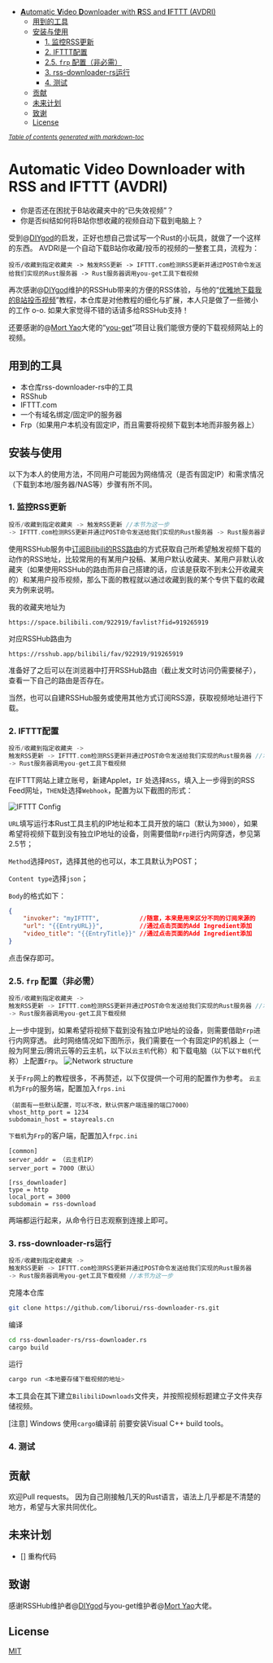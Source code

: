 - [**A**utomatic **V**ideo **D**ownloader with **R**SS and **I**FTTT (AVDRI)](#automatic-video-downloader-with-rss-and-ifttt-avdri)
  - [用到的工具](#%e7%94%a8%e5%88%b0%e7%9a%84%e5%b7%a5%e5%85%b7)
  - [安装与使用](#%e5%ae%89%e8%a3%85%e4%b8%8e%e4%bd%bf%e7%94%a8)
    - [1. 监控RSS更新](#1-%e7%9b%91%e6%8e%a7rss%e6%9b%b4%e6%96%b0)
    - [2. IFTTT配置](#2-ifttt%e9%85%8d%e7%bd%ae)
    - [2.5. `frp` 配置（非必需）](#25-frp-%e9%85%8d%e7%bd%ae%e9%9d%9e%e5%bf%85%e9%9c%80)
    - [3. rss-downloader-rs运行](#3-rss-downloader-rs%e8%bf%90%e8%a1%8c)
    - [4. 测试](#4-%e6%b5%8b%e8%af%95)
  - [贡献](#%e8%b4%a1%e7%8c%ae)
  - [未来计划](#%e6%9c%aa%e6%9d%a5%e8%ae%a1%e5%88%92)
  - [致谢](#%e8%87%b4%e8%b0%a2)
  - [License](#license)

<small><i><a href='http://ecotrust-canada.github.io/markdown-toc/'>Table of contents generated with markdown-toc</a></i></small>


# **A**utomatic **V**ideo **D**ownloader with **R**SS and **I**FTTT (AVDRI)

- 你是否还在困扰于B站收藏夹中的“已失效视频”？
- 你是否纠结如何将B站你想收藏的视频自动下载到电脑上？

受到@[DIYgod](https://github.com/DIYgod)的启发，正好也想自己尝试写一个Rust的小玩具，就做了一个这样的东西。
AVDRI是一个自动下载B站你收藏/投币的视频的一整套工具，流程为：
```
投币/收藏到指定收藏夹 -> 触发RSS更新 -> IFTTT.com检测RSS更新并通过POST命令发送给我们实现的Rust服务器 -> Rust服务器调用you-get工具下载视频
```

再次感谢@[DIYgod](https://github.com/DIYgod)维护的RSSHub带来的方便的RSS体验，与他的“[优雅地下载我的B站投币视频](https://diygod.me/download-webhook/)”教程，本仓库是对他教程的细化与扩展，本人只是做了一些微小的工作 o-o.
如果大家觉得不错的话请多给RSSHub支持！

还要感谢的@[Mort Yao](https://github.com/soimort)大佬的“[you-get](https://github.com/soimort/you-get)”项目让我们能很方便的下载视频网站上的视频。

## 用到的工具

- 本仓库rss-downloader-rs中的工具
- RSShub
- IFTTT.com
- 一个有域名绑定/固定IP的服务器
- Frp（如果用户本机没有固定IP，而且需要将视频下载到本地而非服务器上）

## 安装与使用

以下为本人的使用方法，不同用户可能因为网络情况（是否有固定IP）和需求情况（下载到本地/服务器/NAS等）步骤有所不同。

### 1. 监控RSS更新
```c
投币/收藏到指定收藏夹 -> 触发RSS更新 //本节为这一步
-> IFTTT.com检测RSS更新并通过POST命令发送给我们实现的Rust服务器 -> Rust服务器调用you-get工具下载视频
```
使用RSSHub服务中[订阅Bilibili的RSS路由](https://docs.rsshub.app/social-media.html#bilibili)的方式获取自己所希望触发视频下载的动作的RSS地址，比较常用的有某用户投稿、某用户默认收藏夹、某用户非默认收藏夹（如果使用RSSHub的路由而非自己搭建的话，应该是获取不到未公开收藏夹的）和某用户投币视频，那么下面的教程就以通过收藏到我的某个专供下载的收藏夹为例来说明。

我的收藏夹地址为
```
https://space.bilibili.com/922919/favlist?fid=919265919
```
对应RSSHub路由为
```
https://rsshub.app/bilibili/fav/922919/919265919
```

准备好了之后可以在浏览器中打开RSSHub路由（截止发文时访问仍需要梯子），查看一下自己的路由是否存在。

当然，也可以自建RSSHub服务或使用其他方式订阅RSS源，获取视频地址进行下载。

### 2. IFTTT配置
```c
投币/收藏到指定收藏夹 -> 
触发RSS更新 -> IFTTT.com检测RSS更新并通过POST命令发送给我们实现的Rust服务器 //本节为这一步
-> Rust服务器调用you-get工具下载视频
```
在IFTTT网站上建立账号，新建Applet，`IF` 处选择`RSS`，填入上一步得到的RSS Feed网址，`THEN`处选择`Webhook`，配置为以下截图的形式：

![IFTTT Config](./meta/IFTTT.jpg)

`URL`填写运行本Rust工具主机的IP地址和本工具开放的端口（默认为`3000`），如果希望将视频下载到没有独立IP地址的设备，则需要借助`Frp`进行内网穿透，参见第2.5节；

`Method`选择`POST`，选择其他的也可以，本工具默认为POST；

`Content type`选择`json`；

`Body`的格式如下：
```json
{
    "invoker": "myIFTTT",           //随意，本来是用来区分不同的订阅来源的
    "url": "{{EntryURL}}",          //通过点击页面的Add Ingredient添加
    "video_title": "{{EntryTitle}}" //通过点击页面的Add Ingredient添加
}
```

点击保存即可。

### 2.5. `frp` 配置（非必需）
```c
投币/收藏到指定收藏夹 -> 
触发RSS更新 -> IFTTT.com检测RSS更新并通过POST命令发送给我们实现的Rust服务器 //本节为这一步的辅助
-> Rust服务器调用you-get工具下载视频
```

上一步中提到，如果希望将视频下载到没有独立IP地址的设备，则需要借助`Frp`进行内网穿透。
此时网络情况如下图所示，我们需要在一个有固定IP的机器上（一般为阿里云/腾讯云等的云主机，以下以`云主机`代称）和下载电脑（以下以`下载机`代称）上配置`Frp`。
![Network structure](./meta/Ntwk_structure.png)

关于`Frp`网上的教程很多，不再赘述，以下仅提供一个可用的配置作为参考。
`云主机`为`Frp`的服务端，配置加入`frps.ini`
```
（前面有一些默认配置，可以不改，默认供客户端连接的端口7000）
vhost_http_port = 1234
subdomain_host = stayreals.cn
```
`下载机`为`Frp`的客户端，配置加入`frpc.ini`
```
[common]
server_addr = （云主机IP）
server_port = 7000（默认）

[rss_downloader]
type = http
local_port = 3000
subdomain = rss-download
```
两端都运行起来，从命令行日志观察到连接上即可。

### 3. rss-downloader-rs运行

```c
投币/收藏到指定收藏夹 -> 
触发RSS更新 -> IFTTT.com检测RSS更新并通过POST命令发送给我们实现的Rust服务器 
-> Rust服务器调用you-get工具下载视频 //本节为这一步
```

克隆本仓库
```bash
git clone https://github.com/liborui/rss-downloader-rs.git
```

编译
```bash
cd rss-downloader-rs/rss-downloader.rs
cargo build
```

运行
```bash
cargo run <本地要存储下载视频的地址>
```
本工具会在其下建立`BilibiliDownloads`文件夹，并按照视频标题建立子文件夹存储视频。

[注意] Windows 使用`cargo`编译前 前要安装Visual C++ build tools。

### 4. 测试

## 贡献
欢迎Pull requests。
因为自己刚接触几天的Rust语言，语法上几乎都是不清楚的地方，希望与大家共同优化。

## 未来计划

- [] 重构代码

## 致谢
感谢RSSHub维护者@[DIYgod](https://github.com/DIYgod)与you-get维护者@[Mort Yao](https://github.com/soimort)大佬。

## License
[MIT](https://choosealicense.com/licenses/mit/)
